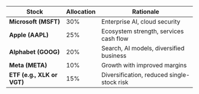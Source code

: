 | Stock                      | Allocation | Rationale                                  |
| -------------------------- | ---------- | ------------------------------------------ |
| **Microsoft (MSFT)**       | 30%        | Enterprise AI, cloud security              |
| **Apple (AAPL)**           | 25%        | Ecosystem strength, services cash flow     |
| **Alphabet (GOOG)**        | 20%        | Search, AI models, diversified business    |
| **Meta (META)**            | 10%        | Growth with improved margins               |
| **ETF (e.g., XLK or VGT)** | 15%        | Diversification, reduced single-stock risk |
